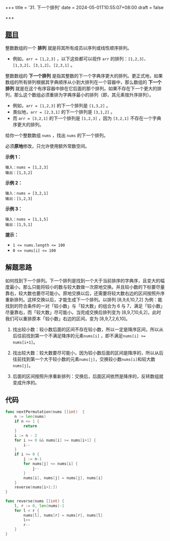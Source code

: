 +++
title = '31. 下一个排列'
date = 2024-05-01T10:55:07+08:00
draft = false

+++

## [题目](https://leetcode.cn/problems/next-permutation/)

整数数组的一个 **排列** 就是将其所有成员以序列或线性顺序排列。

- 例如，`arr = [1,2,3]` ，以下这些都可以视作 `arr` 的排列：`[1,2,3]`、`[1,3,2]`、`[3,1,2]`、`[2,3,1]` 。

整数数组的 **下一个排列** 是指其整数的下一个字典序更大的排列。更正式地，如果数组的所有排列根据其字典顺序从小到大排列在一个容器中，那么数组的 **下一个排列** 就是在这个有序容器中排在它后面的那个排列。如果不存在下一个更大的排列，那么这个数组必须重排为字典序最小的排列（即，其元素按升序排列）。

- 例如，`arr = [1,2,3]` 的下一个排列是 `[1,3,2]` 。
- 类似地，`arr = [2,3,1]` 的下一个排列是 `[3,1,2]` 。
- 而 `arr = [3,2,1]` 的下一个排列是 `[1,2,3]` ，因为 `[3,2,1]` 不存在一个字典序更大的排列。

给你一个整数数组 `nums` ，找出 `nums` 的下一个排列。

必须**原地**修改，只允许使用额外常数空间。

 

**示例 1：**

```
输入：nums = [1,2,3]
输出：[1,3,2]
```

**示例 2：**

```
输入：nums = [3,2,1]
输出：[1,2,3]
```

**示例 3：**

```
输入：nums = [1,1,5]
输出：[1,5,1]
```

 

**提示：**

- `1 <= nums.length <= 100`
- `0 <= nums[i] <= 100`

## 解题思路

如何找到下一个排列。下一个排列是找到一个大于当前排序的字典序，且变大的幅度最小。那么只能将较小的数与较大数做一次原地交换。并且较小数的下标要尽量靠右，较大数也要尽可能小。原地交换以后，还需要将较大数右边的区间按照升序重新排列。这样交换以后，才能生成下一个排列。以排列 [8,9,6,10,7,2] 为例：能找到的符合条件的一对「较小数」与「较大数」的组合为 6 与 7，满足「较小数」尽量靠右，而「较大数」尽可能小。当完成交换后排列变为 [8,9,7,10,6,2]，此时我们可以重排原本「较小数」右边的区间，变为 [8,9,7,2,6,10]。

1. 找出较小数：较小数后面的区间不存在较小数，所以一定是降序区间，所以从后往前找到第一个不满足降序的元素`nums[i]` ，即不满足`nums[i] >= nums[i+1]`。

2. 找出较大数：较大数要尽可能小，因为较小数后面的区间是降序的，所以从后往前找到第一个大于较小数的元素`nums[j]`，交换较小数`nums[i]`和较大数`nums[j]`。
3. 后面的区间按照升序重新排列：交换后，后面区间依然是降序的，反转数组就变成升序的。

## 代码

```go
func nextPermutation(nums []int)  {
    n := len(nums)
    if n <= 1 {
        return
    }
    i := n - 2
    for i >= 0 && nums[i] >= nums[i+1] {
        i--
    }
    if i >= 0 {
        j := n-1
        for nums[j] <= nums[i] {
            j--
        }
        nums[i], nums[j] = nums[j], nums[i]
    }
    reverse(nums[i+1:])
}

func reverse(nums []int) {
    l, r := 0, len(nums)-1
    for l < r {
        nums[l], nums[r] = nums[r], nums[l]
        l++
        r--
    }
}
```

